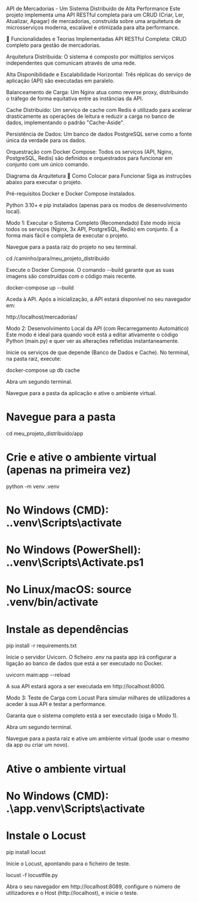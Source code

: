 API de Mercadorias - Um Sistema Distribuído de Alta Performance
Este projeto implementa uma API RESTful completa para um CRUD (Criar, Ler, Atualizar, Apagar) de mercadorias, construída sobre uma arquitetura de microsserviços moderna, escalável e otimizada para alta performance.

🌟 Funcionalidades e Teorias Implementadas
API RESTful Completa: CRUD completo para gestão de mercadorias.

Arquitetura Distribuída: O sistema é composto por múltiplos serviços independentes que comunicam através de uma rede.

Alta Disponibilidade e Escalabilidade Horizontal: Três réplicas do serviço de aplicação (API) são executadas em paralelo.

Balanceamento de Carga: Um Nginx atua como reverse proxy, distribuindo o tráfego de forma equitativa entre as instâncias da API.

Cache Distribuído: Um serviço de cache com Redis é utilizado para acelerar drasticamente as operações de leitura e reduzir a carga no banco de dados, implementando o padrão "Cache-Aside".

Persistência de Dados: Um banco de dados PostgreSQL serve como a fonte única da verdade para os dados.

Orquestração com Docker Compose: Todos os serviços (API, Nginx, PostgreSQL, Redis) são definidos e orquestrados para funcionar em conjunto com um único comando.

Diagrama da Arquitetura
🚀 Como Colocar para Funcionar
Siga as instruções abaixo para executar o projeto.

Pré-requisitos
Docker e Docker Compose instalados.

Python 3.10+ e pip instalados (apenas para os modos de desenvolvimento local).

Modo 1: Executar o Sistema Completo (Recomendado)
Este modo inicia todos os serviços (Nginx, 3x API, PostgreSQL, Redis) em conjunto. É a forma mais fácil e completa de executar o projeto.

Navegue para a pasta raiz do projeto no seu terminal.

cd /caminho/para/meu_projeto_distribuido

Execute o Docker Compose. O comando --build garante que as suas imagens são construídas com o código mais recente.

docker-compose up --build

Aceda à API. Após a inicialização, a API estará disponível no seu navegador em:

http://localhost/mercadorias/

Modo 2: Desenvolvimento Local da API (com Recarregamento Automático)
Este modo é ideal para quando você está a editar ativamente o código Python (main.py) e quer ver as alterações refletidas instantaneamente.

Inicie os serviços de que depende (Banco de Dados e Cache). No terminal, na pasta raiz, execute:

docker-compose up db cache

Abra um segundo terminal.

Navegue para a pasta da aplicação e ative o ambiente virtual.

# Navegue para a pasta
cd meu_projeto_distribuido/app

# Crie e ative o ambiente virtual (apenas na primeira vez)
python -m venv .venv
# No Windows (CMD): .\.venv\Scripts\activate
# No Windows (PowerShell): .\.venv\Scripts\Activate.ps1
# No Linux/macOS: source .venv/bin/activate

# Instale as dependências
pip install -r requirements.txt

Inicie o servidor Uvicorn. O ficheiro .env na pasta app irá configurar a ligação ao banco de dados que está a ser executado no Docker.

uvicorn main:app --reload

A sua API estará agora a ser executada em http://localhost:8000.

Modo 3: Teste de Carga com Locust
Para simular milhares de utilizadores a aceder à sua API e testar a performance.

Garanta que o sistema completo está a ser executado (siga o Modo 1).

Abra um segundo terminal.

Navegue para a pasta raiz e ative um ambiente virtual (pode usar o mesmo da app ou criar um novo).

# Ative o ambiente virtual
# No Windows (CMD): .\app\.venv\Scripts\activate

# Instale o Locust
pip install locust

Inicie o Locust, apontando para o ficheiro de teste.

locust -f locustfile.py

Abra o seu navegador em http://localhost:8089, configure o número de utilizadores e o Host (http://localhost), e inicie o teste.
